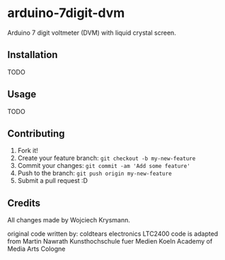 # arduino-7digit-dvm

Arduino 7 digit voltmeter (DVM) with liquid crystal screen.

## Installation

TODO

## Usage

TODO

## Contributing

1. Fork it!
2. Create your feature branch: `git checkout -b my-new-feature`
3. Commit your changes: `git commit -am 'Add some feature'`
4. Push to the branch: `git push origin my-new-feature`
5. Submit a pull request :D

## Credits

All changes made by Wojciech Krysmann.

original code written by:
coldtears electronics
LTC2400 code is adapted from Martin Nawrath
Kunsthochschule fuer Medien Koeln
Academy of Media Arts Cologne
